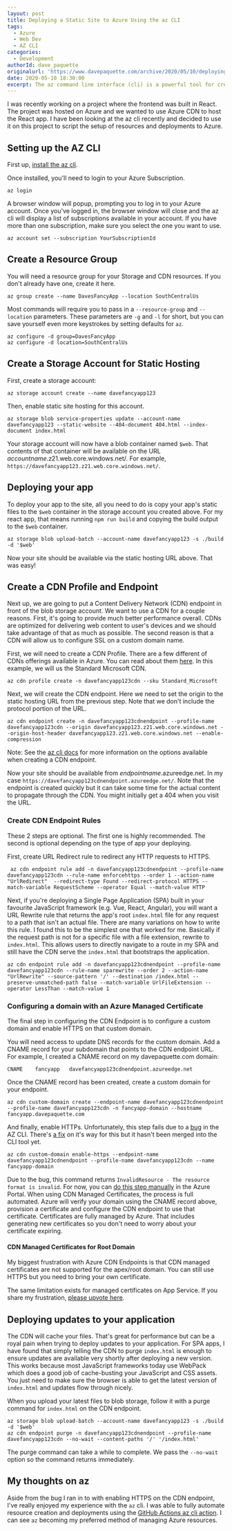 ```yaml
---
layout: post
title: Deploying a Static Site to Azure Using the az CLI
tags:
  - Azure
  - Web Dev
  - AZ CLI
categories:
  - Development
authorId: dave_paquette
originalurl: 'https://www.davepaquette.com/archive/2020/05/10/deploying-a-static-site-to-azure-using-the-az-cli.aspx'
date: 2020-05-10 18:30:00
excerpt: The az command line interface (cli) is a powerful tool for creating, modifying and deploying to Azure resources. Since it's a cli AND cross platform, it's also a great tool for automating your deployments. In this post, we'll use the az cli to deploy a static site to Azure.
---
```

I was recently working on a project where the frontend was built in React. The project was hosted on Azure and we wanted to use Azure CDN to host the React app. I have been looking at the az cli recently and decided to use it on this project to script the setup of resources and deployments to Azure.

## Setting up the AZ CLI
First up, [install the az cli](https://docs.microsoft.com/en-us/cli/azure/?view=azure-cli-latest).

Once installed, you'll need to login to your Azure Subscription.

```
az login
```

A browser window will popup, prompting you to log in to your Azure account. Once you've logged in, the browser window will close and the az cli will display a list of subscriptions available in your account. If you have more than one subscription, make sure you select the one you want to use.

```
az account set --subscription YourSubscriptionId
```

## Create a Resource Group
You will need a resource group for your Storage and CDN resources. If you don't already have one, create it here.
```
az group create --name DavesFancyApp --location SouthCentralUs
```

Most commands will require you to pass in a `--resource-group` and `--location` parameters. These parameters are `-g` and `-l` for short, but you can save yourself even more keystrokes by setting defaults for `az`.

```
az configure -d group=DavesFancyApp
az configure -d location=SouthCentralUs
```

## Create a Storage Account for Static Hosting

First, create a storage account:

```
az storage account create --name davefancyapp123
```

Then, enable static site hosting for this account.

```
az storage blob service-properties update --account-name davefancyapp123 --static-website --404-document 404.html --index-document index.html
```

Your storage account will now have a blob container named `$web`. That contents of that container will be available on the URL _accountname_.z21.web.core.windows.net/. For example, `https://davefancyapp123.z21.web.core.windows.net/`.

## Deploying your app
To deploy your app to the site, all you need to do is copy your app's static files to the `$web` container in the storage account you created above. For my react app, that means running `npm run build` and copying the build output to the `$web` container. 

```
az storage blob upload-batch --account-name davefancyapp123 -s ./build -d '$web'
```
Now your site should be available via the static hosting URL above. That was easy!

## Create a CDN Profile and Endpoint
Next up, we are going to put a Content Delivery Network (CDN) endpoint in front of the blob storage account. We want to use a CDN for a couple reasons. First, it's going to provide much better performance overall. CDNs are optimized for delivering web content to user's devices and we should take advantage of that as much as possible. The second reason is that a CDN will allow us to configure SSL on a custom domain name.

First, we will need to create a CDN Profile. There are a few different of CDNs offerings available in Azure. You can read about them [here](https://docs.microsoft.com/azure/cdn/cdn-features). In this example, we will us the Standard Microsoft CDN.

```
az cdn profile create -n davefancyapp123cdn --sku Standard_Microsoft
```

Next, we will create the CDN endpoint. Here we need to set the origin to the static hosting URL from the previous step. Note that we don't include the protocol portion of the URL.

```
az cdn endpoint create -n davefancyapp123cdnendpoint --profile-name davefancyapp123cdn --origin davefancyapp123.z21.web.core.windows.net --origin-host-header davefancyapp123.z21.web.core.windows.net --enable-compression
```

Note: See the [az cli docs](https://docs.microsoft.com/en-us/cli/azure/cdn/endpoint?view=azure-cli-latest#az-cdn-endpoint-create) for more information on the options available when creating a CDN endpoint.

Now your site should be available from _endpointname_.azureedge.net. In my case `https://davefancyapp123cdnendpoint.azureedge.net/`. Note that the endpoint is created quickly but it can take some time for the actual content to propagate through the CDN. You might initially get a 404 when you visit the URL.

### Create CDN Endpoint Rules
These 2 steps are optional. The first one is highly recommended. The second is optional depending on the type of app your deploying. 

First, create URL Redirect rule to redirect any HTTP requests to HTTPS.

```
 az cdn endpoint rule add -n davefancyapp123cdnendpoint --profile-name davefancyapp123cdn --rule-name enforcehttps --order 1 --action-name "UrlRedirect"  --redirect-type Found --redirect-protocol HTTPS --match-variable RequestScheme --operator Equal --match-value HTTP
```

Next, if you're deploying a Single Page Application (SPA) built in your favourite JavaScript framework (e.g. Vue, React, Angular), you will want a URL Rewrite rule that returns the app's root `index.html` file for any request to a path that isn't an actual file. There are many variations on how to write this rule. I found this to be the simplest one that worked for me. Basically if the request path is not for a specific file with a file extension, rewrite to `index.html`. This allows users to directly navigate to a route in my SPA and still have the CDN serve the `index.html` that bootstraps the application.

```
az cdn endpoint rule add -n davefancyapp123cdnendpoint --profile-name davefancyapp123cdn --rule-name sparewrite --order 2 --action-name "UrlRewrite" --source-pattern '/' --destination /index.html --preserve-unmatched-path false --match-variable UrlFileExtension --operator LessThan --match-value 1
```

### Configuring a domain with an Azure Managed Certificate
The final step in configuring the CDN Endpoint is to configure a custom domain and enable HTTPS on that custom domain.

You will need access to update DNS records for the custom domain. Add a CNAME record for your subdomain that points to the CDN endpoint URL. For example, I created a CNAME record on my davepaquette.com domain:

```
CNAME    fancyapp   davefancyapp123cdnendpoint.azureedge.net
```

Once the CNAME record has been created, create a custom domain for your endpoint. 

```
az cdn custom-domain create --endpoint-name davefancyapp123cdnendpoint --profile-name davefancyapp123cdn -n fancyapp-domain --hostname fancyapp.davepaquette.com
```

And finally, enable HTTPs. Unfortunately, this step fails due to a [bug](https://github.com/Azure/azure-cli/issues/12152) in the AZ CLI. There's [a fix](https://github.com/Azure/azure-cli/pull/12648) on it's way for this but it hasn't been merged into the CLI tool yet.

```
az cdn custom-domain enable-https --endpoint-name davefancyapp123cdnendpoint --profile-name davefancyapp123cdn --name fancyapp-domain
```

Due to the bug, this command returns `InvalidResource - The resource format is invalid`.  For now, you can [do this step manually](https://docs.microsoft.com/en-us/azure/cdn/cdn-custom-ssl?tabs=option-1-default-enable-https-with-a-cdn-managed-certificate) in the Azure Portal. When using CDN Managed Certificates, the process is full automated. Azure will verify your domain using the CNAME record above, provision a certificate and configure the CDN endpoint to use that certificate. Certificates are fully managed by Azure. That includes generating new certificates so you don't need to worry about your certificate expiring.

#### CDN Managed Certificates for Root Domain
My biggest frustration with Azure CDN Endpoints is that CDN managed certificates are not supported for the apex/root domain. You can still use HTTPS but you need to bring your own certificate. 

The same limitation exists for managed certificates on App Service. If you share my frustration, [please upvote here](https://feedback.azure.com/forums/169385-web-apps/suggestions/38981932-add-naked-domain-support-to-app-service-managed-ce).


## Deploying updates to your application
The CDN will cache your files. That's great for performance but can be a royal pain when trying to deploy updates to your application. For SPA apps, I have found that simply telling the CDN to purge `index.html` is enough to ensure updates are available very shortly after deploying a new version. This works because most JavaScript frameworks today use WebPack which does a good job of cache-busting your JavaScript and CSS assets. You just need to make sure the browser is able to get the latest version of `index.html` and updates flow through nicely.

When you upload your latest files to blob storage, follow it with a purge command for `index.html` on the CDN endpoint.

```
az storage blob upload-batch --account-name davefancyapp123 -s ./build -d '$web'
az cdn endpoint purge -n davefancyapp123cdnendpoint --profile-name davefancyapp123cdn --no-wait --content-paths '/' '/index.html'
```

The purge command can take a while to complete. We pass the `--no-wait` option so the command returns immediately. 

## My thoughts on az
Aside from the bug I ran in to with enabling HTTPS on the CDN endpoint, I've really enjoyed my experience with the `az` cli. I was able to fully automate resource creation and deployments using the [GitHub Actions az cli action](https://github.com/marketplace/actions/azure-cli-action). I can see `az` becoming my preferred method of managing Azure resources.

